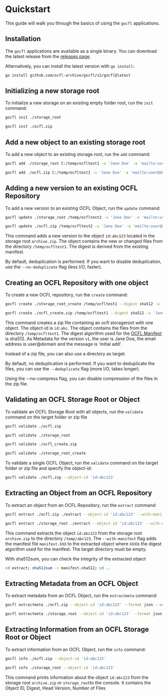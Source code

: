
# Quickstart

This guide will walk you through the basics of
using the `gocfl` applications.

## Installation

The `gocfl` applications are available as a single
binary.  You can download the latest release from
the [releases page](https://github.com/ocfl-archive/gocfl/releases/latest).

Alternatively, you can install the latest version with `go install`:

```bash
go install github.com/ocfl-archive/gocfl/v2/gocfl@latest
```

## Initializing a new storage root

To initialize a new storage on an existing empty folder root, run the `init` command:

```bash
gocfl init ./storage_root
```

```bash
gocfl init ./ocfl.zip
```

## Add a new object to an existing storage root

To add a new object to an existing storage root, run the `add` command:

```bash
gocfl add ./storage_root C:/temp/ocfltest1 -u 'Jane Doe' -a 'mailto:user@domain' -m 'initial add' --object-id 'id:abc123'
```

```bash
gocfl add ./ocfl.zip C:/temp/ocfltest1 -u 'Jane Doe' -a 'mailto:user@domain' -m 'initial add' --object-id 'id:abc123'
```

## Adding a new version to an existing OCFL Repository

To add a new version to an existing OCFL Object, run the `update` command:

```bash
gocfl update ./storage_root /temp/ocfltest2 -u 'Jane Doe' -a 'mailto:user@domain' -m 'some new data' --object-id 'id:abc123'
```

```bash
gocfl update ./ocfl.zip /temp/ocfltest2 -u 'Jane Doe' -a 'mailto:user@domain' -m 'some new data' --object-id 'id:abc123'
```

This command adds a new version to the object `id:abc123` located in the storage root `archive.zip`.
The object contains the new or changed files from the directory `/temp/ocfltest1`.
The digest is derived from the existing manifest.

By default, deduplication is performed. If you want to disable deduplication, use
the `--no-deduplicate` flag (less I/O, faster).


## Creating an OCFL Repository with one object

To create a new OCFL repository, run the `create` command:

```bash
gocfl create ./storage_root_create /temp/ocfltest1 --digest sha512 -u 'Jane Doe' -a 'mailto:user@domain' -m 'initial add' --object-id 'id:abc123'
```

```bash
gocfl create ./ocfl_create.zip /temp/ocfltest1 --digest sha512 -u 'Jane Doe' -a 'mailto:user@domain' -m 'initial add' --object-id 'id:abc123'
```
This command creates a zip file containing an ocfl storageroot with one object.
The object-id is `id:abc`. The object contains the files from the directory `/temp/ocfltest1`. 
The digest algorithm used for the [OCFL Manifest](https://ocfl.io/1.1/spec/#manifest) is sha512.
As Metadata for the version `v1`, the user is Jane Doe, the email address is user@domain and the message is 'initial add'.

Instead of a zip file, you can also use a directory as target.

By default, no deduplication is performed. If you want to deduplicate the files, 
you can use the `--deduplicate` flag (more I/O, takes longer).

Using the --no-compress flag, you can disable compression of the files in the zip file.


## Validating an OCFL Storage Root or Object

To validate an OCFL Storage Root with all objects, run the `validate` 
command on the target folder or zip file

```bash
gocfl validate ./ocfl.zip
```

```bash
gocfl validate ./storage_root
```

```bash
gocfl validate ./ocfl_create.zip
```

```bash
gocfl validate ./storage_root_create
```



To validate a single OCFL Object, run the `validate` command on the
target folder or zip file and specify the object-id:

```bash
gocfl validate ./ocfl.zip --object-id 'id:abc123'
```

## Extracting an Object from an OCFL Repository

To extract an object from an OCFL Repository, run the `extract` command:

```bash
gocfl extract ./ocfl.zip ./extract --object-id 'id:abc123' --with-manifest
```

```bash
gocfl extract ./storage_root ./extract --object-id 'id:abc123' --with-manifest
```

This command extracts the object `id:abc123` from the storage root `archive.zip` to the directory `/temp/abc123`.
The `--with-manifest` flag adds the manifest file `manifest.XXX` to the extracted object 
where `XXX`is the digest algorithm used for the manifest. The target directory must be empty.

With sha512sum, you can check the integrity of the extracted object
```bash
cd extract; sha512sum -c manifest.sha512; cd ..
```


## Extracting Metadata from an OCFL Object

To extract metadata from an OCFL Object, run the `extractmeta` command:

```bash
gocfl extractmeta ./ocfl.zip --object-id 'id:abc123' --format json --output ./meta.json
```

```bash
gocfl extractmeta ./storage_root --object-id 'id:abc123' --format json --output ./meta.json
```

## Extracting Information from an OCFL Storage Root or Object

To extract information from an OCFL Object, run the `info` command:

```bash
gocfl info ./ocfl.zip --object-id 'id:abc123' 
```

```bash
gocfl info ./storage_root --object-id 'id:abc123' 
```

This command prints information about the object `id:abc123` from the storage root `archive.zip` or 
`storage_root`to the console.
It contains the Object ID, Digest, Head Version, Number of Files
